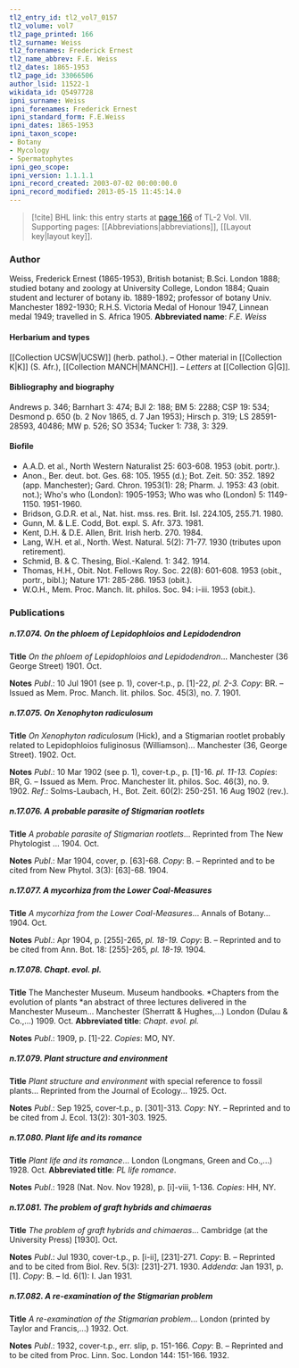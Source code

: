 ```yaml
---
tl2_entry_id: tl2_vol7_0157
tl2_volume: vol7
tl2_page_printed: 166
tl2_surname: Weiss
tl2_forenames: Frederick Ernest
tl2_name_abbrev: F.E. Weiss
tl2_dates: 1865-1953
tl2_page_id: 33066506
author_lsid: 11522-1
wikidata_id: Q5497728
ipni_surname: Weiss
ipni_forenames: Frederick Ernest
ipni_standard_form: F.E.Weiss
ipni_dates: 1865-1953
ipni_taxon_scope: 
- Botany
- Mycology
- Spermatophytes
ipni_geo_scope: 
ipni_version: 1.1.1.1
ipni_record_created: 2003-07-02 00:00:00.0
ipni_record_modified: 2013-05-15 11:45:14.0
---
```



> [!cite] BHL link: this entry starts at [page 166](https://www.biodiversitylibrary.org/page/33066506) of TL-2 Vol. VII.
> Supporting pages: [[Abbreviations|abbreviations]], [[Layout key|layout key]].

### Author

Weiss, Frederick Ernest (1865-1953), British botanist; B.Sci. London 1888; studied botany and zoology at University College, London 1884; Quain student and lecturer of botany ib. 1889-1892; professor of botany Univ. Manchester 1892-1930; R.H.S. Victoria Medal of Honour 1947, Linnean medal 1949; travelled in S. Africa 1905. 
**Abbreviated name**: *F.E. Weiss*

#### Herbarium and types

[[Collection UCSW|UCSW]] (herb. pathol.). – Other material in [[Collection K|K]] (S. Afr.), [[Collection MANCH|MANCH]]. – *Letters* at [[Collection G|G]].

#### Bibliography and biography

Andrews p. 346; Barnhart 3: 474; BJI 2: 188; BM 5: 2288; CSP 19: 534; Desmond p. 650 (b. 2 Nov 1865, d. 7 Jan 1953); Hirsch p. 319; LS 28591-28593, 40486; MW p. 526; SO 3534; Tucker 1: 738, 3: 329.

#### Biofile

- A.A.D. et al., North Western Naturalist 25: 603-608. 1953 (obit. portr.).
- Anon., Ber. deut. bot. Ges. 68: 105. 1955 (d.); Bot. Zeit. 50: 352. 1892 (app. Manchester); Gard. Chron. 1953(1): 28; Pharm. J. 1953: 43 (obit. not.); Who's who (London): 1905-1953; Who was who (London) 5: 1149-1150. 1951-1960.
- Bridson, G.D.R. et al., Nat. hist. mss. res. Brit. Isl. 224.105, 255.71. 1980.
- Gunn, M. & L.E. Codd, Bot. expl. S. Afr. 373. 1981.
- Kent, D.H. & D.E. Allen, Brit. Irish herb. 270. 1984.
- Lang, W.H. et al., North. West. Natural. 5(2): 71-77. 1930 (tributes upon retirement).
- Schmid, B. & C. Thesing, Biol.-Kalend. 1: 342. 1914.
- Thomas, H.H., Obit. Not. Fellows Roy. Soc. 22(8): 601-608. 1953 (obit., portr., bibl.); Nature 171: 285-286. 1953 (obit.).
- W.O.H., Mem. Proc. Manch. lit. philos. Soc. 94: i-iii. 1953 (obit.).

### Publications

##### n.17.074. On the phloem of Lepidophloios and Lepidodendron

**Title**
*On the phloem of Lepidophloios and Lepidodendron*... Manchester (36 George Street) 1901. Oct.

**Notes**
*Publ*.: 10 Jul 1901 (see p. 1), cover-t.p., p. \[1\]-22, *pl. 2-3. Copy*: BR. – Issued as Mem. Proc. Manch. lit. philos. Soc. 45(3), no. 7. 1901.

##### n.17.075. On Xenophyton radiculosum

**Title**
*On Xenophyton radiculosum* (Hick), and a Stigmarian rootlet probably related to Lepidophloios fuliginosus (Williamson)... Manchester (36, George Street). 1902. Oct.

**Notes**
*Publ*.: 10 Mar 1902 (see p. 1), cover-t.p., p. \[1\]-16. *pl. 11-13. Copies*: BR, G. – Issued as Mem. Proc. Manchester lit. philos. Soc. 46(3), no. 9. 1902.
*Ref*.: Solms-Laubach, H., Bot. Zeit. 60(2): 250-251. 16 Aug 1902 (rev.).

##### n.17.076. A probable parasite of Stigmarian rootlets

**Title**
*A probable parasite of Stigmarian rootlets*... Reprinted from The New Phytologist ... 1904. Oct.

**Notes**
*Publ*.: Mar 1904, cover, p. \[63\]-68. *Copy*: B. – Reprinted and to be cited from New Phytol. 3(3): \[63\]-68. 1904.

##### n.17.077. A mycorhiza from the Lower Coal-Measures

**Title**
*A mycorhiza from the Lower Coal-Measures*... Annals of Botany... 1904. Oct.

**Notes**
*Publ*.: Apr 1904, p. \[255\]-265, *pl. 18-19. Copy*: B. – Reprinted and to be cited from Ann. Bot. 18: \[255\]-265, *pl. 18-19.* 1904.

##### n.17.078. Chapt. evol. pl.

**Title**
The Manchester Museum. Museum handbooks. *Chapters from the evolution of plants *an abstract of three lectures delivered in the Manchester Museum... Manchester (Sherratt & Hughes,...) London (Dulau & Co.,...) 1909. Oct.
**Abbreviated title**: *Chapt. evol. pl.*

**Notes**
*Publ*.: 1909, p. \[1\]-22. *Copies*: MO, NY.

##### n.17.079. Plant structure and environment

**Title**
*Plant structure and environment* with special reference to fossil plants... Reprinted from the Journal of Ecology... 1925. Oct.

**Notes**
*Publ*.: Sep 1925, cover-t.p., p. \[301\]-313. *Copy*: NY. – Reprinted and to be cited from J. Ecol. 13(2): 301-303. 1925.

##### n.17.080. Plant life and its romance

**Title**
*Plant life and its romance*... London (Longmans, Green and Co.,...) 1928. Oct.
**Abbreviated title**: *PL life romance*.

**Notes**
*Publ*.: 1928 (Nat. Nov. Nov 1928), p. \[i\]-viii, 1-136. *Copies*: HH, NY.

##### n.17.081. The problem of graft hybrids and chimaeras

**Title**
*The problem of graft hybrids and chimaeras*... Cambridge (at the University Press) \[1930\]. Oct.

**Notes**
*Publ*.: Jul 1930, cover-t.p., p. \[i-ii\], \[231\]-271. *Copy*: B. – Reprinted and to be cited from Biol. Rev. 5(3): \[231\]-271. 1930.
*Addenda*: Jan 1931, p. \[1\]. *Copy*: B. – Id. 6(1): I. Jan 1931.

##### n.17.082. A re-examination of the Stigmarian problem

**Title**
*A re-examination of the Stigmarian problem*... London (printed by Taylor and Francis,...) 1932. Oct.

**Notes**
*Publ*.: 1932, cover-t.p., err. slip, p. 151-166. *Copy*: B. – Reprinted and to be cited from Proc. Linn. Soc. London 144: 151-166. 1932.

